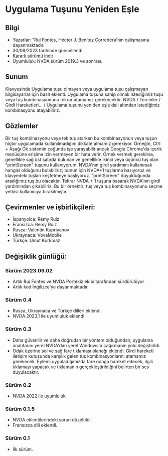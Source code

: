 # Uygulama Tuşunu Yeniden Eşle


## Bilgi
* Yazarlar: "Rui Fontes, Héctor J. Benítez Corredera'nın çalışmasına dayanmaktadır.
* 30/09/2023 tarihinde güncellendi
* [Kararlı sürümü indir][1]
* Uyumluluk: NVDA sürüm 2019.3 ve sonrası.


## Sunum
Klavyesinde Uygulama tuşu olmayan veya uygulama tuşu çalışmayan bilgisayarlar için basit eklenti.
Uygulama tuşuna sahip olmak istediğimiz tuşu veya tuş kombinasyonunu tekrar atamamız gerekecektir.
NVDA / Tercihler / Girdi Hareketleri... / Uygulama tuşunu yeniden eşle dalı altından istediğimiz kombinasyonu atayabiliriz.


## Gözlemler
Bir tuş kombinasyonu veya tek tuş atarken bu kombinasyonun veya tuşun hiçbir uygulamada kullanılmadığını dikkate almamız gerekiyor.
Örneğin, Ctrl + Aşağı Ok sistemin çoğunda işe yarayabilir ancak Google Chrome'da içerik menüsüne erişime izin vermeyen bir hata verir.
Örnek vermek gerekirse, genellikle sağ üst satırda bulunan ve genellikle ikinci veya üçüncü tuş olan "printScreen" tuşunu kullanıyorum.
NVDA'nın girdi yardımını kullanırsak hangisi olduğunu bulabiliriz; bunun için NVDA+1 tuşlarına basıyoruz ve klavyedeki tuşları keşfetmeye başlıyoruz. "printScreen" duyulduğunda aradığımız tuş bu olacaktır. Tekrar NVDA + 1 tuşuna basarak NVDA'nın girdi yardımından çıkabiliriz.
Bu bir örnektir; tuş veya tuş kombinasyonunu seçme yetkisi kullanıcıya bırakılmıştır.


## Çevirmenler ve işbirlikçileri:
* İspanyolca: Rémy Ruiz
* Fransızca: Remy Ruiz
* Rusça: Valentin Kupriyanov
* Ukraynaca: VovaMobile
* Türkçe: Umut Korkmaz


## Değişiklik günlüğü:


### Sürüm 2023.09.02
* Artık Rui Fontes ve NVDA Portekiz ekibi tarafından sürdürülüyor
* Artık kod İngilizce'ye dayanmaktadır.


### Sürüm 0.4
* Rusça, Ukraynaca ve Türkçe dilleri eklendi.
* NVDA 2023.1 ile uyumluluk eklendi


### Sürüm 0.3
* Daha güvenilir ve daha doğrudan bir yöntem olduğundan, uygulama anahtarını yerel NVDA'dan yerel Windows'a çağırmanın yolu değiştirildi.
* Odak üzerine sol ve sağ fare tıklaması olanağı eklendi.
Girdi hareketi iletişim kutusunda karşılık gelen tuş kombinasyonlarını atamamız gerekecek.
Eylemi uyguladığımızda fare odağa hareket edecek, ilgili tıklamayı yapacak ve tıklamanın gerçekleştirildiğini belirten bir ses duyulacaktır.


### Sürüm 0.2
* NVDA 2022 ile uyumluluk


### Sürüm 0.1.5
* NVDA eklentilerindeki sorun düzeltildi.
* Fransızca dili eklendi.


### Sürüm 0.1
* İlk sürüm.

[1]: https://github.com/ruifontes/RemapKeyAplication-para-NVDA/releases/download/2023.09.30/remapApplicationsKey-2023.09.30.nvda-addon
